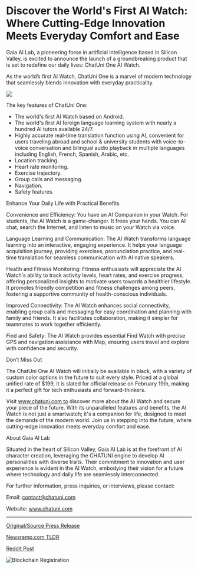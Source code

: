 # Discover the World's First AI Watch: Where Cutting-Edge Innovation Meets Everyday Comfort and Ease

Gaia AI Lab, a pioneering force in artificial intelligence based in Silicon Valley, is excited to announce the launch of a groundbreaking product that is set to redefine our daily lives: ChatUni One AI Watch.

As the world’s first AI Watch, ChatUni One is a marvel of modern technology that seamlessly blends innovation with everyday practicality.

![](https://api.blockchainwire.io/uploads/Proleoio/editor_image/43968a32-569c-4577-92c7-24554639eab4.JPG)

The key features of ChatUni One:

* The world's first AI Watch based on Android.
* The world's first AI foreign language learning system with nearly a hundred AI tutors available 24/7.
* Highly accurate real-time translation function using AI, convenient for users traveling abroad and school & university students with voice-to-voice conversation and bilingual audio playback in multiple languages including English, French, Spanish, Arabic, etc.
* Location tracking.
* Heart rate monitoring.
* Exercise trajectory.
* Group calls and messaging.
* Navigation.
* Safety features.

Enhance Your Daily Life with Practical Benefits

Convenience and Efficiency: You have an AI Companion in your Watch. For students, the AI Watch is a game-changer. It frees your hands. You can AI chat, search the Internet, and listen to music on your Watch via voice.

Language Learning and Communication: The AI Watch transforms language learning into an interactive, engaging experience. It helps your language acquisition journey, providing exercises, pronunciation practice, and real-time translation for seamless communication with AI native speakers.

Health and Fitness Monitoring: Fitness enthusiasts will appreciate the AI Watch's ability to track activity levels, heart rates, and exercise progress, offering personalized insights to motivate users towards a healthier lifestyle. It promotes friendly competition and fitness challenges among peers, fostering a supportive community of health-conscious individuals.

Improved Connectivity: The AI Watch enhances social connectivity, enabling group calls and messaging for easy coordination and planning with family and friends. It also facilitates collaboration, making it simpler for teammates to work together efficiently.

Find and Safety: The AI Watch provides essential Find Watch with precise GPS and navigation assistance with Map, ensuring users travel and explore with confidence and security.

Don’t Miss Out

The ChatUni One AI Watch will initially be available in black, with a variety of custom color options in the future to suit every style. Priced at a global unified rate of $199, it is slated for official release on February 19th, making it a perfect gift for tech enthusiasts and forward-thinkers.

Visit www.chatuni.com to discover more about the AI Watch and secure your piece of the future. With its unparalleled features and benefits, the AI Watch is not just a smartwatch; it's a companion for life, designed to meet the demands of the modern world. Join us in stepping into the future, where cutting-edge innovation meets everyday comfort and ease.

About Gaia AI Lab

Situated in the heart of Silicon Valley, Gaia AI Lab is at the forefront of AI character creation, leveraging the CHATUNI engine to develop AI personalities with diverse traits. Their commitment to innovation and user experience is evident in the AI Watch, embodying their vision for a future where technology and daily life are seamlessly interconnected.

For further information, press inquiries, or interviews, please contact:

Email: contact@chatuni.com

Website: www.chatuni.com 

---

[Original/Source Press Release](https://blockchainwire.io/press-release/discover-the-worlds-first-ai-watch-where-cutting-edge-innovation-meets-everyday-comfort-and-ease)
                    

[Newsramp.com TLDR](None) 



[Reddit Post](https://www.reddit.com/r/technology_press/comments/1avwxtb/gaia_ai_lab_launches_chatuni_one_ai_watch/) 



![Blockchain Registration](https://cdn.newsramp.app/blockchainwire/qrcode/242/20/noteSZyV.webp)